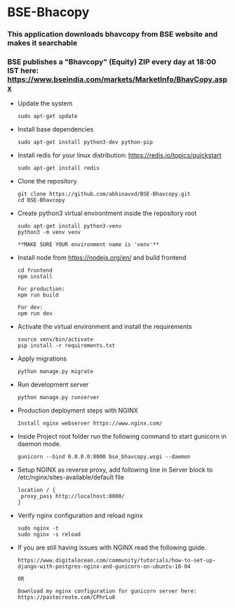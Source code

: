 # BSE-Bhacopy 
### This application downloads bhavcopy from BSE website and makes it searchable 
### BSE publishes a "Bhavcopy" (Equity) ZIP every day at 18:00 IST here: https://www.bseindia.com/markets/MarketInfo/BhavCopy.aspx

* Update the system     

      sudo apt-get update
      
* Install base dependencies

      sudo apt-get install python3-dev python-pip
      
* Install redis for your linux distribution: https://redis.io/topics/quickstart
    
      sudo apt-get install redis

* Clone the repository    

      git clone https://github.com/abhinavxd/BSE-Bhavcopy.git
      cd BSE-Bhavcopy

* Create python3 virtual environtment inside the repository root
      
      sudo apt-get install python3-venv
      python3 -m venv venv
      
      **MAKE SURE YOUR environment name is 'venv'**   
    
* Install node from https://nodejs.org/en/ and build frontend 

      cd frontend
      npm install
      
      For production:
      npm run build
      
      For dev:
      npm run dev
      
* Activate the virtual environment and install the requirements
     
      source venv/bin/activate
      pip install -r requirements.txt
      
* Apply migrations
      
      python manage.py migrate

 * Run development server
 
       python manage.py runserver

 * Production deployment steps with NGINX
      
       Install nginx webserver https://www.nginx.com/
       
 * Inside Project root folder run the following command to start gunicorn in daemon mode.       
       
       gunicorn --bind 0.0.0.0:8000 bse_bhavcopy.wsgi --daemon
       
 * Setup NGINX as reverse proxy, add following line in Server block to /etc/nginx/sites-available/default file
      
       location / {
		proxy_pass http://localhost:8000/ 
       }
       
 * Verify nginx configuration and reload nginx

       sudo nginx -t
       sudo nginx -s reload
 
 * If you are still having issues with NGINX read the following guide.
      
       https://www.digitalocean.com/community/tutorials/how-to-set-up-django-with-postgres-nginx-and-gunicorn-on-ubuntu-18-04

       OR 
       
       Download my nginx configuration for gunicorn server here: https://pastecreate.com/CPhrLu8
            
       
       
 
